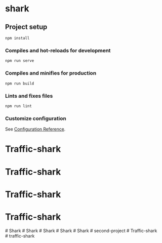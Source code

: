 # shark

## Project setup
```
npm install
```

### Compiles and hot-reloads for development
```
npm run serve
```

### Compiles and minifies for production
```
npm run build
```

### Lints and fixes files
```
npm run lint
```

### Customize configuration
See [Configuration Reference](https://cli.vuejs.org/config/).
# Traffic-shark
# Traffic-shark
# Traffic-shark
# Traffic-shark
#   S h a r k  
 #   S h a r k  
 #   S h a r k  
 #   S h a r k  
 #   S h a r k  
 # second-project
#   T r a f f i c - s h a r k  
 # traffic-shark
